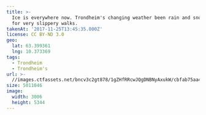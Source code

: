 ```yaml
---
title: >-
  Ice is everywhere now. Trondheim's changing weather been rain and snow made
  for very slippery walks.
takenAt: '2017-11-25T13:45:35.000Z'
license: CC BY-ND 3.0
geo:
  lat: 63.399361
  lng: 10.373369
tags:
  - Trondheim
  - Trondheim's
url: >-
  //images.ctfassets.net/bncv3c2gt878/1gZHfRRcwJQgDNBNyAxukW/cbfab75aa41a5a1f954b0e22d2f2a501/ice-is-everywhere-now-trondheims-changing-weather-been-rain-and-snow-made-for-very-slippery-walks_37747086695_o
size: 5011046
image:
  width: 3006
  height: 5344
---
```

